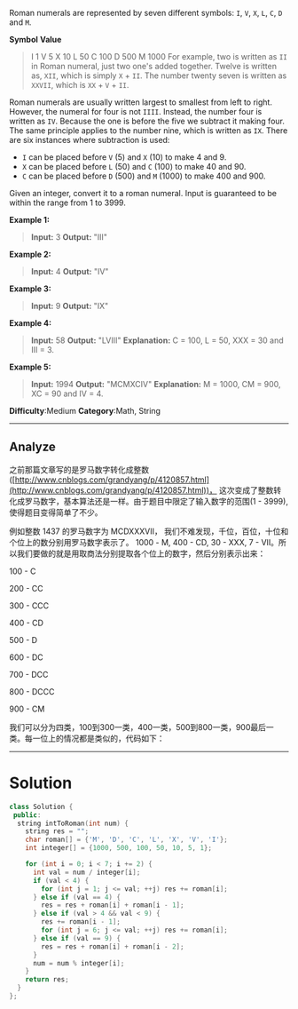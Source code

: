 
﻿Roman numerals are represented by seven different symbols: `I`,  `V`,  `X`,  `L`,  `C`,  `D`  and  `M`.

**Symbol**       **Value**
>I             1
V             5
X             10
L             50
C             100
D             500
M             1000
For example, two is written as  `II` in Roman numeral, just two one's added together. Twelve is written as,  `XII`, which is simply  `X`  +  `II`. The number twenty seven is written as  `XXVII`, which is  `XX`  +  `V`  +  `II`.

Roman numerals are usually written largest to smallest from left to right. However, the numeral for four is not  `IIII`. Instead, the number four is written as  `IV`. Because the one is before the five we subtract it making four. The same principle applies to the number nine, which is written as  `IX`. There are six instances where subtraction is used:

-   `I`  can be placed before  `V`  (5) and  `X`  (10) to make 4 and 9.
-   `X`  can be placed before  `L`  (50) and  `C`  (100) to make 40 and 90.
-   `C`  can be placed before  `D`  (500) and  `M`  (1000) to make 400 and 900.

Given an integer, convert it to a roman numeral. Input is guaranteed to be within the range from 1 to 3999.

**Example 1:**
>**Input:** 3
**Output:** "III"

**Example 2:**
>**Input:** 4
**Output:** "IV"

**Example 3:**
>**Input:** 9
**Output:** "IX"

**Example 4:**
>**Input:** 58
**Output:** "LVIII"
**Explanation:** C = 100, L = 50, XXX = 30 and III = 3.

**Example 5:**

>**Input:** 1994
**Output:** "MCMXCIV"
**Explanation:** M = 1000, CM = 900, XC = 90 and IV = 4.

**Difficulty**:Medium
**Category**:Math, String

*****

## Analyze

之前那篇文章写的是罗马数字转化成整数([http://www.cnblogs.com/grandyang/p/4120857.html](http://www.cnblogs.com/grandyang/p/4120857.html))， 这次变成了整数转化成罗马数字，基本算法还是一样。由于题目中限定了输入数字的范围(1 - 3999), 使得题目变得简单了不少。

例如整数 1437 的罗马数字为 MCDXXXVII， 我们不难发现，千位，百位，十位和个位上的数分别用罗马数字表示了。 1000 - M, 400 - CD, 30 - XXX, 7 - VII。所以我们要做的就是用取商法分别提取各个位上的数字，然后分别表示出来：

100 - C

200 - CC

300 - CCC

400 - CD

500 - D

600 - DC

700 - DCC

800 - DCCC

900 - CM

我们可以分为四类，100到300一类，400一类，500到800一类，900最后一类。每一位上的情况都是类似的，代码如下：

-------------

# Solution

```cpp
class Solution {
 public:
  string intToRoman(int num) {
    string res = "";
    char roman[] = {'M', 'D', 'C', 'L', 'X', 'V', 'I'};
    int integer[] = {1000, 500, 100, 50, 10, 5, 1};

    for (int i = 0; i < 7; i += 2) {
      int val = num / integer[i];
      if (val < 4) {
        for (int j = 1; j <= val; ++j) res += roman[i];
      } else if (val == 4) {
        res = res + roman[i] + roman[i - 1];
      } else if (val > 4 && val < 9) {
        res += roman[i - 1];
        for (int j = 6; j <= val; ++j) res += roman[i];
      } else if (val == 9) {
        res = res + roman[i] + roman[i - 2];
      }
      num = num % integer[i];
    }
    return res;
  }
};
```
